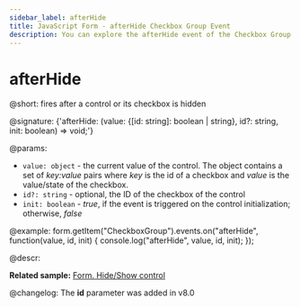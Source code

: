 ```yaml
---
sidebar_label: afterHide
title: JavaScript Form - afterHide Checkbox Group Event 
description: You can explore the afterHide event of the Checkbox Group control of Form in the documentation of the DHTMLX JavaScript UI library. Browse developer guides and API reference, try out code examples and live demos, and download a free 30-day evaluation version of DHTMLX Suite.
---
```


# afterHide

@short: fires after a control or its checkbox is hidden

@signature: {'afterHide: (value: {[id: string]: boolean | string}, id?: string, init: boolean) => void;'} 

@params:
- `value: object` - the current value of the control. The object contains a set of <i>key:value</i> pairs where <i>key</i> is the id of a checkbox and <i>value</i> is the value/state of the checkbox.
- `id?: string` - optional, the ID of the checkbox of the control
- `init: boolean` - *true*, if the event is triggered on the control initialization; otherwise, *false*

@example:
form.getItem("CheckboxGroup").events.on("afterHide", function(value, id, init) {
    console.log("afterHide", value, id, init);
});

@descr:

**Related sample:** [Form. Hide/Show control](https://snippet.dhtmlx.com/w6rr8chf)

@changelog: The **id** parameter was added in v8.0
